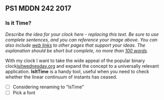 ## PS1 MDDN 242 2017

### Is it Time?

*Describe the idea for your clock here - replacing this text.
Be sure to use complete sentences, and you can reference your 
image above. You can also include
[web links](https://en.wikipedia.org/wiki/Clock_of_the_Long_Now)
to other pages that support your ideas.  The explanation should
be short but complete, no more than [100 words](https://wordcounter.net/).*

With my clock I want to take the wide appeal of the popular binary clock[isitwednesday.org](http://isitwednesday.org/) and expand the concept to a universally relevant application.
**IsItTime** is a handy tool, useful when you need to check whether the linear continuum of instants has ceased.

- [ ] Considering renaming to "IsTime"
- [ ] Pick a font